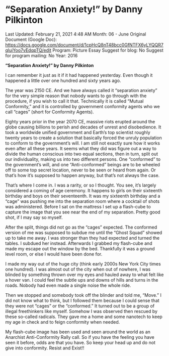# “Separation Anxiety!” by Danny Pilkinton

Last Updated: February 21, 2021 4:48 AM
Month: 06 - June
Original Document (Google Doc): https://docs.google.com/document/d/1cpHcQ8nT48bcc0GfNTFX6yLYQQR7qlujYoo7vEdqpTQ/edit
Program: Picture Essay
Suggest for blog: No
Suggest for program mailing: No
Year: 2016

**“Separation Anxiety!” by Danny Pilkinton**

I can remember it just as it if it had happened yesterday. Even though it happened a little over one hundred and sixty years ago.

The year was 2150 CE. And we have always called it “separation anxiety” for the very simple reason that nobody wants to go through with the procedure, if you wish to call it that. Technically it is called “Mutual Conformity,” and it is controlled by government conformity agents who we call “cages” (short for Conformity Agents).

Eighty years prior in the year 2070 CE, massive riots erupted around the globe causing billions to perish and decades of unrest and disobedience. It took a worldwide unified government and Earth’s top scientist roughly twenty years to create a solution that basically forced the unruly population to conform to the government’s will. I am still not exactly sure how it works even after all these years. It seems what they did was figure out a way to divide the human conscious into two equal sections, then in turn, split out our individuality, making us into two different persons. One “conformed” to the government’s will, and one “Anti-conformed” beings are to be wheeled off to some top secret location, never to be seen or heard from again. Or that’s how it’s supposed to happen anyway, but that’s not always the case.

That’s where I come in. I was a rarity, or so I thought. You see, it’s largely considered a coming of age ceremony. It happens to girls on their sixteenth birthday and boys on their seventeenth. It was my sixteenth birthday and a “cage” was pushing me into the separation room where a cocktail of shots was administered. Before I sat on the mattress I set up a flash-cube to capture the image that you see near the end of my separation. Pretty good shot, if I may say so myself.

After the split, things did not go as the “cages” expected. The conformed version of me was supposed to subdue me until the “Ghost Squad” showed up to take me away. I was stronger than they had expected and turned the tables. I subdued her instead. Afterwards I grabbed my flash-cube and made my escape out the window by the bed. Thankfully it was a ground level room, or else I would have been done for.

I made my way out of the huge city (think early 2000s New York City times one hundred). I was almost out of the city when out of nowhere, I was blinded by something thrown over my eyes and hauled away to what felt like a hover van. I could feel the subtle ups and downs of hills and turns in the roads. Nobody had even made a single noise the whole ride.

Then we stopped and somebody took off the blinder and told me, “Move.” I did not know what to think, but I followed them because I could sense that they were not “cages” or the “conformed.” It turned out to be a group of illegal freethinkers like myself. Somehow I was observed then rescued by these so-called radicals. They gave me a home and some nanotech to keep my age in check and to feign conformity when needed.

My flash-cube image has been used and seen around the world as an Anarchist Anti-Conformity Rally call. So if you have the feeling you have seen it before, odds are that you have. So keep your head up and do not give into conformity. Resist and Exist!!